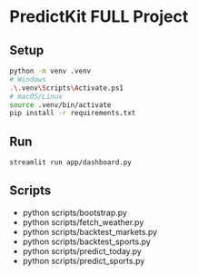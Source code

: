 # PredictKit FULL Project

## Setup
```bash
python -m venv .venv
# Windows
.\.venv\Scripts\Activate.ps1
# macOS/Linux
source .venv/bin/activate
pip install -r requirements.txt
```

## Run
```bash
streamlit run app/dashboard.py
```

## Scripts
- python scripts/bootstrap.py
- python scripts/fetch_weather.py
- python scripts/backtest_markets.py
- python scripts/backtest_sports.py
- python scripts/predict_today.py
- python scripts/predict_sports.py

